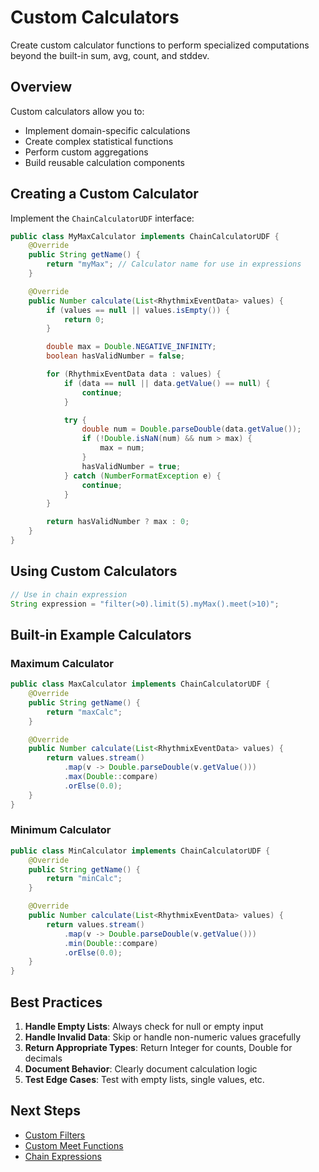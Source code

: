 # Custom Calculators

Create custom calculator functions to perform specialized computations beyond the built-in sum, avg, count, and stddev.

## Overview

Custom calculators allow you to:
- Implement domain-specific calculations
- Create complex statistical functions
- Perform custom aggregations
- Build reusable calculation components

## Creating a Custom Calculator

Implement the `ChainCalculatorUDF` interface:

```java
public class MyMaxCalculator implements ChainCalculatorUDF {
    @Override
    public String getName() {
        return "myMax"; // Calculator name for use in expressions
    }

    @Override
    public Number calculate(List<RhythmixEventData> values) {
        if (values == null || values.isEmpty()) {
            return 0;
        }

        double max = Double.NEGATIVE_INFINITY;
        boolean hasValidNumber = false;

        for (RhythmixEventData data : values) {
            if (data == null || data.getValue() == null) {
                continue;
            }

            try {
                double num = Double.parseDouble(data.getValue());
                if (!Double.isNaN(num) && num > max) {
                    max = num;
                }
                hasValidNumber = true;
            } catch (NumberFormatException e) {
                continue;
            }
        }

        return hasValidNumber ? max : 0;
    }
}
```

## Using Custom Calculators

```java
// Use in chain expression
String expression = "filter(>0).limit(5).myMax().meet(>10)";
```

## Built-in Example Calculators

### Maximum Calculator

```java
public class MaxCalculator implements ChainCalculatorUDF {
    @Override
    public String getName() {
        return "maxCalc";
    }

    @Override
    public Number calculate(List<RhythmixEventData> values) {
        return values.stream()
            .map(v -> Double.parseDouble(v.getValue()))
            .max(Double::compare)
            .orElse(0.0);
    }
}
```

### Minimum Calculator

```java
public class MinCalculator implements ChainCalculatorUDF {
    @Override
    public String getName() {
        return "minCalc";
    }

    @Override
    public Number calculate(List<RhythmixEventData> values) {
        return values.stream()
            .map(v -> Double.parseDouble(v.getValue()))
            .min(Double::compare)
            .orElse(0.0);
    }
}
```

## Best Practices

1. **Handle Empty Lists**: Always check for null or empty input
2. **Handle Invalid Data**: Skip or handle non-numeric values gracefully
3. **Return Appropriate Types**: Return Integer for counts, Double for decimals
4. **Document Behavior**: Clearly document calculation logic
5. **Test Edge Cases**: Test with empty lists, single values, etc.

## Next Steps

- [Custom Filters](./custom-filters.md)
- [Custom Meet Functions](./custom-meet-functions.md)
- [Chain Expressions](../expressions/chain/overview.md)

